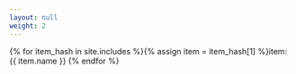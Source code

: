 ```yaml
---
layout: null
weight: 2
---
```

{% for item_hash in site.includes %}{% assign item = item_hash[1] %}item: {{ item.name }} {% endfor %}

